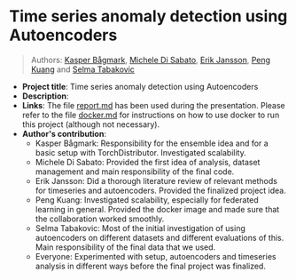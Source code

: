 # Time series anomaly detection using Autoencoders
> Authors: [Kasper Bågmark](https://research.chalmers.se/person/bagmark), [Michele Di Sabato](https://www.umu.se/en/staff/michele-di-sabato/), [Erik Jansson](https://www.chalmers.se/en/persons/erikjans/), [Peng Kuang](https://portal.research.lu.se/en/persons/peng-kuang) and [Selma Tabakovic](https://www.chalmers.se/en/persons/selmat/)

* **Project title**: Time series anomaly detection using Autoencoders
* **Description**:
* **Links**: The file [report.md](report.md) has been used during the presentation. Please refer to the file [docker.md](docker.md) for instructions on how to use docker to run this project (although not necessary). 
* **Author's contribution**:
    - Kasper Bågmark: Responsibility for the ensemble idea and for a basic setup with TorchDistributor. Investigated scalability.
    - Michele Di Sabato: Provided the first idea of analysis, dataset management and main responsibility of the final code.
    - Erik Jansson: Did a thorough literature review of relevant methods for timeseries and autoencoders. Provided the finalized project idea.
    - Peng Kuang: Investigated scalability, especially for federated learning in general. Provided the docker image and made sure that the collaboration worked smoothly.
    - Selma Tabakovic: Most of the initial investigation of using autoencoders on different datasets and different evaluations of this. Main responsibility of the final data that we used.
    - Everyone: Experimented with setup, autoencoders and timeseries analysis in different ways before the final project was finalized. 
